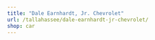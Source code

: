 ```yaml
---
title: "Dale Earnhardt, Jr. Chevrolet"
url: /tallahassee/dale-earnhardt-jr-chevrolet/
shop: car
---
```

